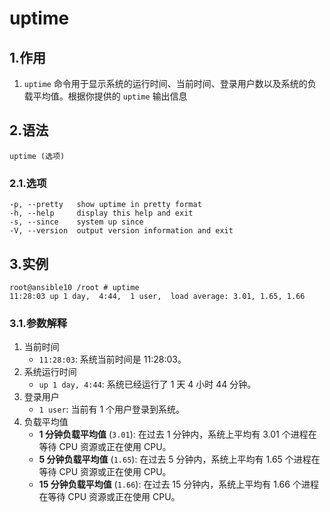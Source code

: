 # uptime

## 1.作用

1. `uptime` 命令用于显示系统的运行时间、当前时间、登录用户数以及系统的负载平均值。根据你提供的 `uptime` 输出信息

## 2.语法

~~~shell
uptime (选项)
~~~

### 2.1.选项

~~~shell
-p, --pretty   show uptime in pretty format
-h, --help     display this help and exit
-s, --since    system up since
-V, --version  output version information and exit
~~~

## 3.实例

~~~shell
root@ansible10 /root # uptime 
11:28:03 up 1 day,  4:44,  1 user,  load average: 3.01, 1.65, 1.66
~~~

### 3.1.参数解释

1. 当前时间
   - `11:28:03`: 系统当前时间是 11:28:03。
2. 系统运行时间
   - `up 1 day, 4:44`: 系统已经运行了 1 天 4 小时 44 分钟。
3. 登录用户
   - `1 user`: 当前有 1 个用户登录到系统。
4. 负载平均值
   - **1 分钟负载平均值** (`3.01`): 在过去 1 分钟内，系统上平均有 3.01 个进程在等待 CPU 资源或正在使用 CPU。
   - **5 分钟负载平均值** (`1.65`): 在过去 5 分钟内，系统上平均有 1.65 个进程在等待 CPU 资源或正在使用 CPU。
   - **15 分钟负载平均值** (`1.66`): 在过去 15 分钟内，系统上平均有 1.66 个进程在等待 CPU 资源或正在使用 CPU。